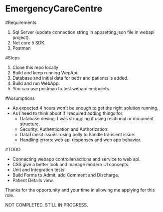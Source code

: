 # EmergencyCareCentre

#Requirements
1. Sql Server (update connection string in appsetting.json file in webapi project).
2. Net core 5 SDK.
3. Postman

#Steps
1. Clone this repo locally
2. Build and keep running WepApi. 
3. Database and initial data for beds and patients is added.
4. Build and run WebApp.
5. You can use postman to test webapi endpoints.

#Assumptions
- As expected 4 hours won't be enough to get the right solution running.
- As I need to think about if I required adding things for:
  - Database desing: I was struggling if using relational or document structure.
  - Security: Authentication and Authorization.
  - DataTransit issues: using polly to handle transient issue.
  - Handling errors: web api responses and web app behavior.  
  
#TODO
- Connecting webapp controller/actions and service to web api.
- CSS give a better look and manage modern UI concepts.
- Unit and Integration tests.
- Build Forms to Admit, add Comment and Discharge.
- Patient Details view.

Thanks for the opportunity and your time in allowing me applying for this role.

NOT COMPLETED. STILL IN PROGRESS.
